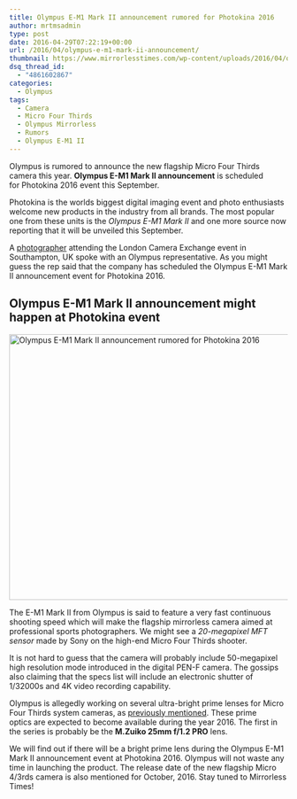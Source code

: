 ```yaml
---
title: Olympus E-M1 Mark II announcement rumored for Photokina 2016
author: mrtmsadmin
type: post
date: 2016-04-29T07:22:19+00:00
url: /2016/04/olympus-e-m1-mark-ii-announcement/
thumbnail: https://www.mirrorlesstimes.com/wp-content/uploads/2016/04/olympus-e-m1-mark-ii-rumors.jpg
dsq_thread_id:
  - "4861602867"
categories:
  - Olympus
tags:
  - Camera
  - Micro Four Thirds
  - Olympus Mirrorless
  - Rumors
  - Olympus E-M1 II
---
```

Olympus is rumored to announce the new flagship Micro Four Thirds camera this year. **Olympus E-M1 Mark II announcement** is scheduled for Photokina 2016 event this September.

Photokina is the worlds biggest digital imaging event and photo enthusiasts welcome new products in the industry from all brands. The most popular one from these units is the _Olympus E-M1 Mark II_ and one more source now reporting that it will be unveiled this September.

A <a title="EM-1 Mk2 Will be on sale in October 2016" href="https://www.mu-43.com/threads/em1-mk2-will-be-on-sale-in-october-2016.84568/" target="_blank">photographer</a> attending the London Camera Exchange event in Southampton, UK spoke with an Olympus representative. As you might guess the rep said that the company has scheduled the Olympus E-M1 Mark II announcement event for Photokina 2016. <!--more-->

## Olympus E-M1 Mark II announcement might happen at Photokina event

<img class="alignnone wp-image-172 size-full" title="Olympus E-M1 Mark II announcement rumored for Photokina 2016" src="https://i2.wp.com/www.mirrorlesstimes.com/wp-content/uploads/2016/04/olympus-e-m1-mark-ii-rumors.jpg?resize=600%2C480&#038;ssl=1" alt="Olympus E-M1 Mark II announcement rumored for Photokina 2016" width="600" height="480" srcset="https://i2.wp.com/www.mirrorlesstimes.com/wp-content/uploads/2016/04/olympus-e-m1-mark-ii-rumors.jpg?w=800&ssl=1 800w, https://i2.wp.com/www.mirrorlesstimes.com/wp-content/uploads/2016/04/olympus-e-m1-mark-ii-rumors.jpg?resize=300%2C240&ssl=1 300w, https://i2.wp.com/www.mirrorlesstimes.com/wp-content/uploads/2016/04/olympus-e-m1-mark-ii-rumors.jpg?resize=768%2C614&ssl=1 768w" sizes="(max-width: 600px) 100vw, 600px" data-recalc-dims="1" /> 

The E-M1 Mark II from Olympus is said to feature a very fast continuous shooting speed which will make the flagship mirrorless camera aimed at professional sports photographers. We might see a _20-megapixel MFT sensor_ made by Sony on the high-end Micro Four Thirds shooter.

It is not hard to guess that the camera will probably include 50-megapixel high resolution mode introduced in the digital PEN-F camera. The gossips also claiming that the specs list will include an electronic shutter of 1/32000s and 4K video recording capability.

Olympus is allegedly working on several ultra-bright prime lenses for Micro Four Thirds system cameras, as [previously mentioned][1]. These prime optics are expected to become available during the year 2016. The first in the series is probably be the **M.Zuiko 25mm f/1.2 PRO** lens.

We will find out if there will be a bright prime lens during the Olympus E-M1 Mark II announcement event at Photokina 2016. Olympus will not waste any time in launching the product. The release date of the new flagship Micro 4/3rds camera is also mentioned for October, 2016. Stay tuned to Mirrorless Times!

 [1]: https://www.mirrorlesstimes.com/2016/04/olympus-25mm-f1-2-lens-rumored-released-mid-2016/
